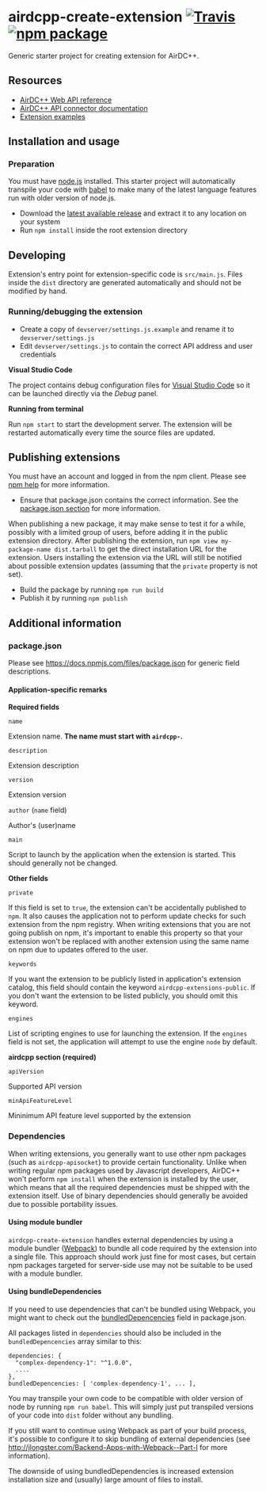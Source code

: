# airdcpp-create-extension [![Travis][build-badge]][build] [![npm package][npm-badge]][npm]

Generic starter project for creating extension for AirDC++.

## Resources

- [AirDC++ Web API reference](http://apidocs.airdcpp.net)
- [AirDC++ API connector documentation](https://github.com/airdcpp-web/airdcpp-apisocket-js)
- [Extension examples](https://github.com/airdcpp-web/airdcpp-extension-js/tree/master/examples)

## Installation and usage

### Preparation

You must have [node.js](https://nodejs.org) installed. This starter project will automatically transpile your code with [babel](https://babeljs.io) to make many of the latest language features run with older version of node.js.

- Download the [latest available release](https://github.com/airdcpp-web/airdcpp-create-extension/releases) and extract it to any location on your system
- Run `npm install` inside the root extension directory

## Developing

Extension's entry point for extension-specific code is `src/main.js`. Files inside the `dist` directory are generated automatically and should not be modified by hand.

### Running/debugging the extension

- Create a copy of ``devserver/settings.js.example`` and rename it to ``devserver/settings.js``
- Edit ``devserver/settings.js`` to contain the correct API address and user credentials

**Visual Studio Code**

The project contains debug configuration files for [Visual Studio Code](https://code.visualstudio.com) so it can be launched directly via the *Debug* panel.

**Running from terminal**

Run `npm start` to start the development server. The extension will be restarted automatically every time the source files are updated.


## Publishing extensions

You must have an account and logged in from the npm client. Please see [npm help](https://docs.npmjs.com/getting-started/publishing-npm-packages) for more information.

- Ensure that package.json contains the correct information. See the [package.json section](/#package.json) for more information.

When publishing a new package, it may make sense to test it for a while, possibly with a limited group of users, before adding it in the public extension directory. After publishing the extension, run `npm view my-package-name dist.tarball` to get the direct installation URL for the extension. Users installing the extension via the URL will still be notified about possible extension updates (assuming that the `private` property is not set).

- Build the package by running `npm run build`
- Publish it by running `npm publish`




## Additional information

### package.json

Please see https://docs.npmjs.com/files/package.json for generic field descriptions.

#### Application-specific remarks

**Required fields**

`name`

Extension name. **The name must start with `airdcpp-`.**

`description`

Extension description

`version`

Extension version

`author` (`name` field)

Author's (user)name

`main`

Script to launch by the application when the extension is started. This should generally not be changed.


**Other fields**

`private`

If this field is set to `true`, the extension can't be accidentally published to `npm`. It also causes the application not to perform update checks for such extension from the npm registry. When writing extensions that you are not going publish on npm, it's important to enable this property so that your extension won't be replaced with another extension using the same name on npm due to updates offered to the user.

`keywords`

If you want the extension to be publicly listed in application's extension catalog, this field should contain the keyword `airdcpp-extensions-public`. If you don't want the extension to be listed publicly, you should omit this keyword.

`engines`

List of scripting engines to use for launching the extension. If the `engines` field is not set, the application will attempt to use the engine `node` by default.

**airdcpp section (required)**

`apiVersion`

Supported API version

`minApiFeatureLevel`

Mininimum API feature level supported by the extension


### Dependencies

When writing extensions, you generally want to use other npm packages (such as `airdcpp-apisocket`) to provide certain functionality. 
Unlike when writing regular npm packages used by Javascript developers, AirDC++ won't perform `npm install` when the extension is installed by the user, which means that all the required dependencies must be shipped with the extension itself. Use of binary dependencies should generally be avoided due to possible portability issues.

#### Using module bundler

`airdcpp-create-extension` handles external dependencies by using a module bundler ([Webpack](https://webpack.github.io/)) to bundle all code required by the extension into a single file. This approach should work just fine for most cases, but certain npm packages targeted for server-side use may not be suitable to be used with a module bundler.


#### Using bundleDependencies

If you need to use dependencies that can't be bundled using Webpack, you might want to check out the [bundledDepencencies](https://docs.npmjs.com/files/package.json#bundleddependencies) field in package.json.

All packages listed in `dependencies` should also be included in the `bundledDepencencies` array similar to this:

```
dependencies: {
  "complex-dependency-1": "^1.0.0",
  ....
},
bundledDepencencies: [ 'complex-dependency-1', ... ],
```

You may transpile your own code to be compatible with older version of node by running `npm run babel`. This will simply just put transpiled versions of your code into `dist` folder without any bundling.

If you still want to continue using Webpack as part of your build process, it's possible to configure it to skip bundling of external dependencies (see http://jlongster.com/Backend-Apps-with-Webpack--Part-I for more information).

The downside of using bundledDependencies is increased extension installation size and (usually) large amount of files to install.


[build-badge]: https://img.shields.io/travis/airdcpp-web/airdcpp-create-extension/master.svg?style=flat-square
[build]: https://travis-ci.org/airdcpp-web/airdcpp-create-extension

[npm-badge]: https://img.shields.io/npm/v/airdcpp-create-extension.svg?style=flat-square
[npm]: https://www.npmjs.org/package/airdcpp-create-extension
